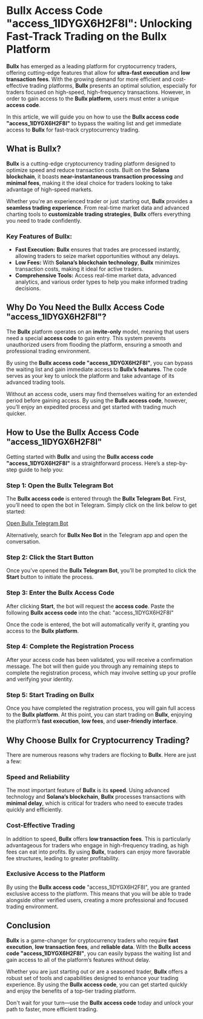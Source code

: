 # Bullx Access Code "access_1IDYGX6H2F8I": Unlocking Fast-Track Trading on the Bullx Platform

**Bullx** has emerged as a leading platform for cryptocurrency traders, offering cutting-edge features that allow for **ultra-fast execution** and **low transaction fees**. With the growing demand for more efficient and cost-effective trading platforms, **Bullx** presents an optimal solution, especially for traders focused on high-speed, high-frequency transactions. However, in order to gain access to the **Bullx platform**, users must enter a unique **access code**.

In this article, we will guide you on how to use the **Bullx access code "access_1IDYGX6H2F8I"** to bypass the waiting list and get immediate access to **Bullx** for fast-track cryptocurrency trading.

## What is Bullx?

**Bullx** is a cutting-edge cryptocurrency trading platform designed to optimize speed and reduce transaction costs. Built on the **Solana blockchain**, it boasts **near-instantaneous transaction processing** and **minimal fees**, making it the ideal choice for traders looking to take advantage of high-speed markets.

Whether you're an experienced trader or just starting out, **Bullx** provides a **seamless trading experience**. From real-time market data and advanced charting tools to **customizable trading strategies**, **Bullx** offers everything you need to trade confidently.

### Key Features of Bullx:
- **Fast Execution:** **Bullx** ensures that trades are processed instantly, allowing traders to seize market opportunities without any delays.
- **Low Fees:** With **Solana’s blockchain technology**, **Bullx** minimizes transaction costs, making it ideal for active traders.
- **Comprehensive Tools:** Access real-time market data, advanced analytics, and various order types to help you make informed trading decisions.

## Why Do You Need the Bullx Access Code "access_1IDYGX6H2F8I"?

The **Bullx** platform operates on an **invite-only** model, meaning that users need a special **access code** to gain entry. This system prevents unauthorized users from flooding the platform, ensuring a smooth and professional trading environment. 

By using the **Bullx access code "access_1IDYGX6H2F8I"**, you can bypass the waiting list and gain immediate access to **Bullx’s features**. The code serves as your key to unlock the platform and take advantage of its advanced trading tools.

Without an access code, users may find themselves waiting for an extended period before gaining access. By using the **Bullx access code**, however, you’ll enjoy an expedited process and get started with trading much quicker.

## How to Use the Bullx Access Code "access_1IDYGX6H2F8I"

Getting started with **Bullx** and using the **Bullx access code "access_1IDYGX6H2F8I"** is a straightforward process. Here’s a step-by-step guide to help you:

### Step 1: Open the Bullx Telegram Bot
The **Bullx access code** is entered through the **Bullx Telegram Bot**. First, you’ll need to open the bot in Telegram. Simply click on the link below to get started:

[Open Bullx Telegram Bot](https://t.me/BullxNeoBot?start=access_1IDYGX6H2F8I)

Alternatively, search for **Bullx Neo Bot** in the Telegram app and open the conversation.

### Step 2: Click the Start Button
Once you’ve opened the **Bullx Telegram Bot**, you’ll be prompted to click the **Start** button to initiate the process.

### Step 3: Enter the Bullx Access Code
After clicking **Start**, the bot will request the **access code**. Paste the following **Bullx access code** into the chat:
"access_1IDYGX6H2F8I"

Once the code is entered, the bot will automatically verify it, granting you access to the **Bullx platform**.

### Step 4: Complete the Registration Process
After your access code has been validated, you will receive a confirmation message. The bot will then guide you through any remaining steps to complete the registration process, which may involve setting up your profile and verifying your identity.

### Step 5: Start Trading on Bullx
Once you have completed the registration process, you will gain full access to the **Bullx platform**. At this point, you can start trading on **Bullx**, enjoying the platform’s **fast execution**, **low fees**, and **user-friendly interface**.

## Why Choose Bullx for Cryptocurrency Trading?

There are numerous reasons why traders are flocking to **Bullx**. Here are just a few:

### Speed and Reliability
The most important feature of **Bullx** is its **speed**. Using advanced technology and **Solana’s blockchain**, **Bullx** processes transactions with **minimal delay**, which is critical for traders who need to execute trades quickly and efficiently.

### Cost-Effective Trading
In addition to speed, **Bullx** offers **low transaction fees**. This is particularly advantageous for traders who engage in high-frequency trading, as high fees can eat into profits. By using **Bullx**, traders can enjoy more favorable fee structures, leading to greater profitability.

### Exclusive Access to the Platform
By using the **Bullx access code** "access_1IDYGX6H2F8I", you are granted exclusive access to the platform. This means that you will be able to trade alongside other verified users, creating a more professional and focused trading environment.

## Conclusion

**Bullx** is a game-changer for cryptocurrency traders who require **fast execution**, **low transaction fees**, and **reliable data**. With the **Bullx access code "access_1IDYGX6H2F8I"**, you can easily bypass the waiting list and gain access to all of the platform’s features without delay.

Whether you are just starting out or are a seasoned trader, **Bullx** offers a robust set of tools and capabilities designed to enhance your trading experience. By using the **Bullx access code**, you can get started quickly and enjoy the benefits of a top-tier trading platform.

Don't wait for your turn—use the **Bullx access code** today and unlock your path to faster, more efficient trading.





